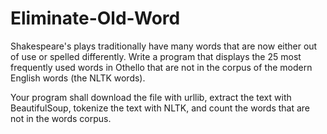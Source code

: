 # Eliminate-Old-Word
Shakespeare's plays traditionally have many words that are now either out of use or spelled differently. Write a program that displays the 25 most frequently used words in Othello that are not in the corpus of the modern English words (the NLTK words).

Your program shall download the file with urllib, extract the text with BeautifulSoup, tokenize the text with NLTK, and count the words that are not in the words corpus.
